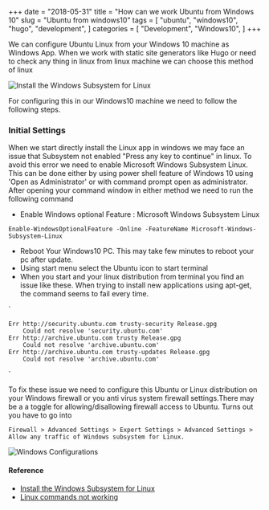 +++
date = "2018-05-31"
title = "How can we work Ubuntu from Windows 10"
slug = "Ubuntu from windows10"
tags = [
    "ubuntu",
    "windows10",
    "hugo",
    "development",
]
categories = [
    "Development",
    "Windows10",
]
+++

We can configure Ubuntu Linux from your Windows 10 machine as Windows App. When we work with static site generators like Hugo or need to check any thing in linux from linux machine we can choose this method of linux

![Install the Windows Subsystem for Linux](../img/ubuntu-from-windows.jpg)

For configuring this in our Windows10 machine we need to follow the following steps.

### Initial Settings

When we start directly install the Linux app in windows we may face an issue that Subsystem not enabled "Press any key to continue" in linux. To avoid this error we need to enable  Microsoft Windows Subsystem Linux. This can be done either by using power shell feature of Windows 10 using 'Open as Administrator' or with command prompt open as administrator. After opening your command window in either method we need to run the following command

* Enable Windows optional Feature : Microsoft Windows Subsystem Linux

`Enable-WindowsOptionalFeature -Online -FeatureName Microsoft-Windows-Subsystem-Linux`

* Reboot Your Windows10 PC. This may take few minutes to reboot your pc after update.
* Using start menu select the Ubuntu icon to start terminal 
* When you start and your linux distribution from terminal you find an issue like these. When trying to install new applications using apt-get, the command seems to fail every time.

`

    Err http://security.ubuntu.com trusty-security Release.gpg
        Could not resolve 'security.ubuntu.com'
    Err http://archive.ubuntu.com trusty Release.gpg
        Could not resolve 'archive.ubuntu.com'
    Err http://archive.ubuntu.com trusty-updates Release.gpg
        Could not resolve 'archive.ubuntu.com'
`

To fix these issue we need to configure this Ubuntu or Linux distribution on your Windows firewall or you anti virus system firewall settings.There may be a a toggle for allowing/disallowing firewall access to Ubuntu. Turns out you have to go into  

`
Firewall > Advanced Settings > Expert Settings > Advanced Settings > Allow any traffic of Windows subsystem for Linux.
`

![Windows Configurations](../img/windows-configurations.jpg)

#### Reference


* [Install the Windows Subsystem for Linux](https://docs.microsoft.com/en-us/windows/wsl/install-win10) 
* [Linux commands not working](https://stackoverflow.com/questions/36466076/apt-get-command-does-not-work-on-ubuntu-on-windows)